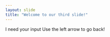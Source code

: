 ```yaml
---
layout: slide
title: "Welcome to our third slide!"
---
```

I need your input
Use the left arrow to go back!

